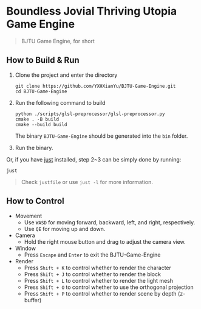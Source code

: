 # Boundless Jovial Thriving Utopia Game Engine

> BJTU Game Engine, for short

## How to Build & Run

1. Clone the project and enter the directory

    ```
    git clone https://github.com/YXHXianYu/BJTU-Game-Engine.git
    cd BJTU-Game-Engine
    ```

2. Run the following command to build

    ```
    python ./scripts/glsl-preprocessor/glsl-preprocessor.py
    cmake . -B build
    cmake --build build
    ```
    
    The binary `BJTU-Game-Engine` should be generated into the `bin` folder.
    
3. Run the binary.

Or, if you have [just](https://github.com/casey/just) installed, step 2~3 can be simply done by running:

```
just
```

> Check `justfile` or use `just -l` for more information.

## How to Control

* Movement
  * Use `WASD` for moving forward, backward, left, and right, respectively.
  * Use `QE` for moving up and down.
* Camera
  * Hold the right mouse button and drag to adjust the camera view.
* Window
  * Press `Escape` and `Enter` to exit the BJTU-Game-Engine
*  Render
   *  Press `Shift + K` to control whether to render the character
   *  Press `Shift + J` to control whether to render the block
   *  Press `Shift + L` to control whether to render the light mesh
   *  Press `Shift + O` to control whether to use the orthogonal projection
   *  Press `Shift + P` to control whether to render scene by depth (z-buffer)